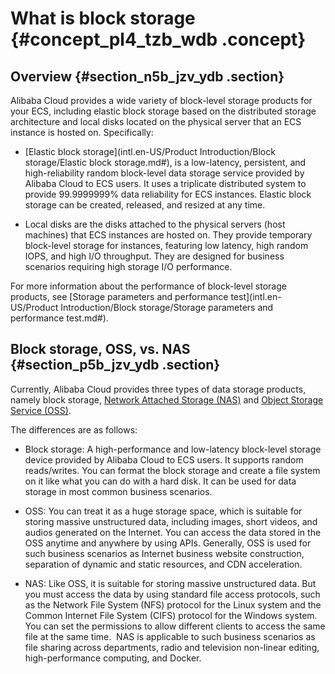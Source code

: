 # What is block storage {#concept_pl4_tzb_wdb .concept}

## Overview {#section_n5b_jzv_ydb .section}

Alibaba Cloud provides a wide variety of block-level storage products for your ECS, including elastic block storage based on the distributed storage architecture and local disks located on the physical server that an ECS instance is hosted on. Specifically:

-   [Elastic block storage](intl.en-US/Product Introduction/Block storage/Elastic block storage.md#), is a low-latency, persistent, and high-reliability random block-level data storage service provided by Alibaba Cloud to ECS users. It uses a triplicate distributed system to provide 99.9999999% data reliability for ECS instances. Elastic block storage can be created, released, and resized at any time.

-   Local disks are the disks attached to the physical servers \(host machines\) that ECS instances are hosted on. They provide temporary block-level storage for instances, featuring low latency, high random IOPS, and high I/O throughput. They are designed for business scenarios requiring high storage I/O performance.


For more information about the performance of block-level storage products, see [Storage parameters and performance test](intl.en-US/Product Introduction/Block storage/Storage parameters and performance test.md#).

## Block storage, OSS, vs. NAS {#section_p5b_jzv_ydb .section}

Currently, Alibaba Cloud provides three types of data storage products, namely block storage, [Network Attached Storage \(NAS\)](https://www.alibabacloud.com/help/zh/product/27516.htm) and [Object Storage Service \(OSS\)](https://www.alibabacloud.com/help/zh/product/31815.htm).

The differences are as follows:

-   Block storage: A high-performance and low-latency block-level storage device provided by Alibaba Cloud to ECS users. It supports random reads/writes. You can format the block storage and create a file system on it like what you can do with a hard disk. It can be used for data storage in most common business scenarios.

-   OSS: You can treat it as a huge storage space, which is suitable for storing massive unstructured data, including images, short videos, and audios generated on the Internet. You can access the data stored in the OSS anytime and anywhere by using APIs. Generally, OSS is used for such business scenarios as Internet business website construction, separation of dynamic and static resources, and CDN acceleration.

-   NAS: Like OSS, it is suitable for storing massive unstructured data. But you must access the data by using standard file access protocols, such as the Network File System \(NFS\) protocol for the Linux system and the Common Internet File System \(CIFS\) protocol for the Windows system. You can set the permissions to allow different clients to access the same file at the same time.  NAS is applicable to such business scenarios as file sharing across departments, radio and television non-linear editing, high-performance computing, and Docker.


